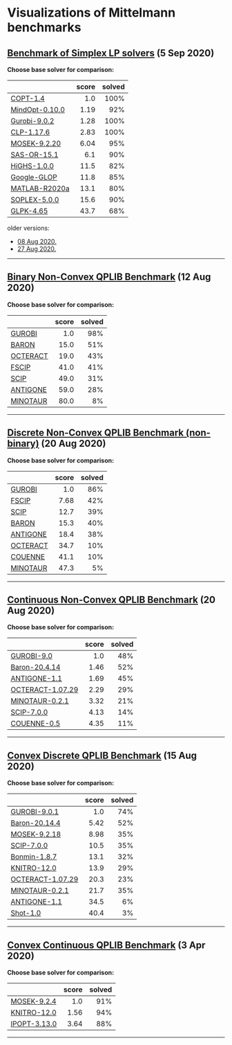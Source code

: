 # Visualizations of Mittelmann benchmarks
## [Benchmark of Simplex LP solvers](http://plato.asu.edu/ftp/lpsimp.html) (5 Sep 2020)
**Choose base solver for comparison:**

|      | score | solved |
| :--- | ---:  | ---:   |
|[COPT-1.4](lpsimp-COPT.html) | 1.0 | 100%|
|[MindOpt-0.10.0](lpsimp-MDOPT.html) | 1.19 | 92%|
|[Gurobi-9.0.2](lpsimp-Gurob.html) | 1.28 | 100%|
|[CLP-1.17.6](lpsimp-CLP.html) | 2.83 | 100%|
|[MOSEK-9.2.20](lpsimp-MSK.html) | 6.04 | 95%|
|[SAS-OR-15.1](lpsimp-SAS.html) | 6.1 | 90%|
|[HiGHS-1.0.0](lpsimp-HiGHS.html) | 11.5 | 82%|
|[Google-GLOP](lpsimp-GLOP.html) | 11.8 | 85%|
|[MATLAB-R2020a](lpsimp-MATL.html) | 13.1 | 80%|
|[SOPLEX-5.0.0](lpsimp-SPLX.html) | 15.6 | 90%|
|[GLPK-4.65](lpsimp-GLPK.html) | 43.7 | 68%|


 older versions:
 - [ 08 Aug 2020.](lpsimp-08-Aug-2020.html)
 - [ 27 Aug 2020.](lpsimp-27-Aug-2020.html)


 --- 


## [Binary Non-Convex QPLIB Benchmark](http://plato.asu.edu/ftp/qplib.html) (12 Aug 2020)
**Choose base solver for comparison:**

|      | score | solved |
| :--- | ---:  | ---:   |
|[GUROBI](qplib-GUROBI.html) | 1.0 | 98%|
|[BARON](qplib-BARON.html) | 15.0 | 51%|
|[OCTERACT](qplib-OCTERACT.html) | 19.0 | 43%|
|[FSCIP](qplib-FSCIP.html) | 41.0 | 41%|
|[SCIP](qplib-SCIP.html) | 49.0 | 31%|
|[ANTIGONE](qplib-ANTIGONE.html) | 59.0 | 28%|
|[MINOTAUR](qplib-MINOTAUR.html) | 80.0 | 8%|


 --- 


## [Discrete Non-Convex QPLIB Benchmark (non-binary)](http://plato.asu.edu/ftp/nonbinary.html) (20 Aug 2020)
**Choose base solver for comparison:**

|      | score | solved |
| :--- | ---:  | ---:   |
|[GUROBI](nonbinary-GUROBI.html) | 1.0 | 86%|
|[FSCIP](nonbinary-FSCIP.html) | 7.68 | 42%|
|[SCIP](nonbinary-SCIP.html) | 12.7 | 39%|
|[BARON](nonbinary-BARON.html) | 15.3 | 40%|
|[ANTIGONE](nonbinary-ANTIGONE.html) | 18.4 | 38%|
|[OCTERACT](nonbinary-OCTERACT.html) | 34.7 | 10%|
|[COUENNE](nonbinary-COUENNE.html) | 41.1 | 10%|
|[MINOTAUR](nonbinary-MINOTAUR.html) | 47.3 | 5%|


 --- 


## [Continuous Non-Convex QPLIB Benchmark](http://plato.asu.edu/ftp/cnconv.html) (20 Aug 2020)
**Choose base solver for comparison:**

|      | score | solved |
| :--- | ---:  | ---:   |
|[GUROBI-9.0](cnconv-GUROBI.html) | 1.0 | 48%|
|[Baron-20.4.14](cnconv-ANTIGONE.html) | 1.46 | 52%|
|[ANTIGONE-1.1](cnconv-BARON.html) | 1.69 | 45%|
|[OCTERACT-1.07.29](cnconv-OCTERACT.html) | 2.29 | 29%|
|[MINOTAUR-0.2.1](cnconv-SCIP.html) | 3.32 | 21%|
|[SCIP-7.0.0](cnconv-COUENNE.html) | 4.13 | 14%|
|[COUENNE-0.5](cnconv-MINOTAUR.html) | 4.35 | 11%|


 --- 


## [Convex Discrete QPLIB Benchmark](http://plato.asu.edu/ftp/convex.html) (15 Aug 2020)
**Choose base solver for comparison:**

|      | score | solved |
| :--- | ---:  | ---:   |
|[GUROBI-9.0.1](convex-GUROBI.html) | 1.0 | 74%|
|[Baron-20.14.4](convex-BARON.html) | 5.42 | 52%|
|[MOSEK-9.2.18](convex-MOSEK.html) | 8.98 | 35%|
|[SCIP-7.0.0](convex-SCIP.html) | 10.5 | 35%|
|[Bonmin-1.8.7](convex-BONMIN.html) | 13.1 | 32%|
|[KNITRO-12.0](convex-KNITRO.html) | 13.9 | 29%|
|[OCTERACT-1.07.29](convex-OCTERACT.html) | 20.3 | 23%|
|[MINOTAUR-0.2.1](convex-MINOTAUR.html) | 21.7 | 35%|
|[ANTIGONE-1.1](convex-ANTIGONE.html) | 34.5 | 6%|
|[Shot-1.0](convex-SHOT.html) | 40.4 | 3%|


 --- 


## [Convex Continuous QPLIB Benchmark](http://plato.asu.edu/ftp/cconvex.html) (3 Apr 2020)
**Choose base solver for comparison:**

|      | score | solved |
| :--- | ---:  | ---:   |
|[MOSEK-9.2.4](cconvex-MOSEK.html) | 1.0 | 91%|
|[KNITRO-12.0](cconvex-KNITRO.html) | 1.56 | 94%|
|[IPOPT-3.13.0](cconvex-IPOPT.html) | 3.64 | 88%|


 --- 

